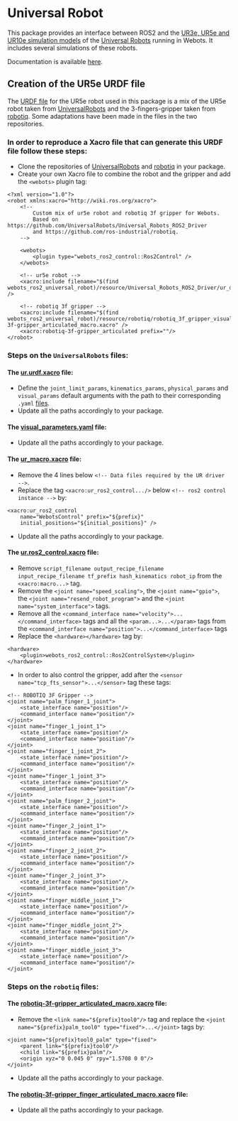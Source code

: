 # Universal Robot

This package provides an interface between ROS2 and the [UR3e, UR5e and UR10e simulation models](https://cyberbotics.com/doc/guide/ure) of the [Universal Robots](https://www.universal-robots.com) running in Webots.
It includes several simulations of these robots.

Documentation is available [here](https://github.com/cyberbotics/webots_ros2/wiki/Example-Universal-Robots).

## Creation of the UR5e URDF file

The [URDF file](https://github.com/cyberbotics/webots_ros2/blob/master/webots_ros2_universal_robot/resource/ur5e_with_gripper.urdf) for the UR5e robot used in this package is a mix of the UR5e robot taken from [UniversalRobots](https://github.com/UniversalRobots/Universal_Robots_ROS2_Driver) and the 3-fingers-gripper taken from [robotiq](https://github.com/ros-industrial/robotiq). Some adaptations have been made in the files in the two repositories.

### In order to reproduce a Xacro file that can generate this URDF file follow these steps:
- Clone the repositories of [UniversalRobots](https://github.com/UniversalRobots/Universal_Robots_ROS2_Driver) and [robotiq](https://github.com/ros-industrial/robotiq) in your package.
- Create your own Xacro file to combine the robot and the gripper and add the `<webots>` plugin tag:
```
<?xml version="1.0"?>
<robot xmlns:xacro="http://wiki.ros.org/xacro">
    <!--
        Custom mix of ur5e robot and robotiq 3f gripper for Webots.
        Based on https://github.com/UniversalRobots/Universal_Robots_ROS2_Driver
        and https://github.com/ros-industrial/robotiq.
    -->

    <webots>
        <plugin type="webots_ros2_control::Ros2Control" />
    </webots>

    <!-- ur5e robot -->
    <xacro:include filename="$(find webots_ros2_universal_robot)/resource/Universal_Robots_ROS2_Driver/ur_description/urdf/ur.urdf.xacro" />

    <!-- robotiq 3f gripper -->
    <xacro:include filename="$(find webots_ros2_universal_robot)/resource/robotiq/robotiq_3f_gripper_visualization/cfg/robotiq-3f-gripper_articulated_macro.xacro" />
    <xacro:robotiq-3f-gripper_articulated prefix=""/>
</robot>
```

### Steps on the `UniversalRobots` files:

#### The [ur.urdf.xacro](https://github.com/UniversalRobots/Universal_Robots_ROS2_Driver/blob/foxy/ur_description/urdf/ur.urdf.xacro) file:
- Define the `joint_limit_params`, `kinematics_params`, `physical_params` and `visual_params` default arguments with the path to their corresponding `.yaml` [files](https://github.com/UniversalRobots/Universal_Robots_ROS2_Driver/tree/foxy/ur_description/config/ur5e).
- Update all the paths accordingly to your package.

#### The [visual_parameters.yaml](https://github.com/UniversalRobots/Universal_Robots_ROS2_Driver/blob/foxy/ur_description/config/ur5e/visual_parameters.yaml) file:
- Update all the paths accordingly to your package.

#### The [ur_macro.xacro](https://github.com/UniversalRobots/Universal_Robots_ROS2_Driver/blob/foxy/ur_description/urdf/ur_macro.xacro) file:
- Remove the 4 lines below `<!-- Data files required by the UR driver -->`.
- Replace the tag `<xacro:ur_ros2_control.../>` below `<!-- ros2 control instance -->` by:
```
<xacro:ur_ros2_control
    name="WebotsControl" prefix="${prefix}"
    initial_positions="${initial_positions}" />
```
- Update all the paths accordingly to your package.

#### The [ur.ros2_control.xacro](https://github.com/UniversalRobots/Universal_Robots_ROS2_Driver/blob/foxy/ur_description/urdf/ur.ros2_control.xacro) file:
- Remove `script_filename output_recipe_filename input_recipe_filename tf_prefix hash_kinematics robot_ip` from the `<xacro:macro...>` tag.
- Remove the `<joint name="speed_scaling">`, the `<joint name="gpio">`, the `<joint name="resend_robot_program">` and the `<joint name="system_interface">` tags.
- Remove all the `<command_interface name="velocity">...</command_interface>` tags and all the `<param...>...</param>` tags from the `<command_interface name="position">...</command_interface>` tags
- Replace the `<hardware></hardware>` tag by:
```
<hardware>
    <plugin>webots_ros2_control::Ros2ControlSystem</plugin>
</hardware>
```
- In order to also control the gripper, add after the `<sensor name="tcp_fts_sensor">...</sensor>` tag these tags:
```
<!-- ROBOTIQ 3F Gripper -->
<joint name="palm_finger_1_joint">
    <state_interface name="position"/>
    <command_interface name="position"/>
</joint>
<joint name="finger_1_joint_1">
    <state_interface name="position"/>
    <command_interface name="position"/>
</joint>
<joint name="finger_1_joint_2">
    <state_interface name="position"/>
    <command_interface name="position"/>
</joint>
<joint name="finger_1_joint_3">
    <state_interface name="position"/>
    <command_interface name="position"/>
</joint>
<joint name="palm_finger_2_joint">
    <state_interface name="position"/>
    <command_interface name="position"/>
</joint>
<joint name="finger_2_joint_1">
    <state_interface name="position"/>
    <command_interface name="position"/>
</joint>
<joint name="finger_2_joint_2">
    <state_interface name="position"/>
    <command_interface name="position"/>
</joint>
<joint name="finger_2_joint_3">
    <state_interface name="position"/>
    <command_interface name="position"/>
</joint>
<joint name="finger_middle_joint_1">
    <state_interface name="position"/>
    <command_interface name="position"/>
</joint>
<joint name="finger_middle_joint_2">
    <state_interface name="position"/>
    <command_interface name="position"/>
</joint>
<joint name="finger_middle_joint_3">
    <state_interface name="position"/>
    <command_interface name="position"/>
</joint>
```


### Steps on the `robotiq` files:

#### The [robotiq-3f-gripper_articulated_macro.xacro](https://github.com/ros-industrial/robotiq/blob/kinetic-devel/robotiq_3f_gripper_visualization/cfg/robotiq-3f-gripper_articulated_macro.xacro) file:
- Remove the `<link name="${prefix}tool0"/>` tag and replace the `<joint name="${prefix}palm_tool0" type="fixed">...</joint>` tags by:
```
<joint name="${prefix}tool0_palm" type="fixed">
    <parent link="${prefix}tool0"/>
    <child link="${prefix}palm"/>
    <origin xyz="0 0.045 0" rpy="1.5708 0 0"/>
</joint>
```
- Update all the paths accordingly to your package.

#### The [robotiq-3f-gripper_finger_articulated_macro.xacro](https://github.com/ros-industrial/robotiq/blob/kinetic-devel/robotiq_3f_gripper_visualization/cfg/robotiq-3f-gripper_finger_articulated_macro.xacro) file:
- Update all the paths accordingly to your package.